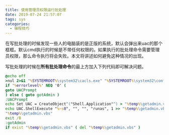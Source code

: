 ```yaml
---
title: 使用管理员权限运行批处理
date: 2019-07-24 21:57:07
tags: sys
categories: 
  - 编程技巧
---
```


在写批处理的时候发现一些人的电脑装的是正版的系统，默认会弹出来uac的那个框框。默认cmd执行的时候是不带任何权限的。如果执行的批处理命令需要管理员权限，那么命令执行将会失败。本文将讲述如何避免这种情况的出现。

<!-- more -->

写批处理的时候在**所有批处理命令**的最上方加入下列代码即可解决问题。

```bat
@echo off
>nul 2>&1 "%SYSTEMROOT%\system32\cacls.exe" "%SYSTEMROOT%\system32\config\system"
if '%errorlevel%' NEQ '0' (
goto UACPrompt
) else ( goto gotAdmin )
:UACPrompt
echo Set UAC = CreateObject^("Shell.Application"^) > "%temp%\getadmin.vbs"
echo UAC.ShellExecute "%~s0", "", "", "runas", 1 >> "%temp%\getadmin.vbs"
"%temp%\getadmin.vbs"
exit /B
:gotAdmin
if exist "%temp%\getadmin.vbs" ( del "%temp%\getadmin.vbs" )
```